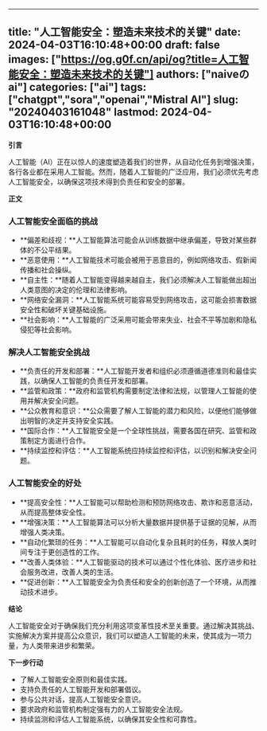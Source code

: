 
---
title: "人工智能安全：塑造未来技术的关键"
date: 2024-04-03T16:10:48+00:00
draft: false
images: ["https://og.g0f.cn/api/og?title=人工智能安全：塑造未来技术的关键"]
authors: ["naiveのai"]
categories: ["ai"]
tags: ["chatgpt","sora","openai","Mistral AI"]
slug: "20240403161048"
lastmod: 2024-04-03T16:10:48+00:00
---
**引言**

人工智能（AI）正在以惊人的速度塑造着我们的世界，从自动化任务到增强决策，各行各业都在采用人工智能。然而，随着人工智能的广泛应用，我们必须优先考虑人工智能安全，以确保这项技术得到负责任和安全的部署。

**正文**

### 人工智能安全面临的挑战

* **偏差和歧视：**人工智能算法可能会从训练数据中继承偏差，导致对某些群体的不公平结果。
* **恶意使用：**人工智能技术可能会被用于恶意目的，例如网络攻击、假新闻传播和社会操纵。
* **自主性：**随着人工智能变得越来越自主，我们必须解决人工智能做出超出人类意图的决定的伦理和法律影响。
* **网络安全漏洞：**人工智能系统可能容易受到网络攻击，这可能会损害数据安全性和破坏关键基础设施。
* **社会影响：**人工智能的广泛采用可能会带来失业、社会不平等加剧和隐私侵犯等社会影响。

### 解决人工智能安全挑战

* **负责任的开发和部署：**人工智能开发者和组织必须遵循道德准则和最佳实践，以确保人工智能的负责任开发和部署。
* **监管和政策：**政府和监管机构需要制定法律和法规，以管理人工智能的使用并解决安全问题。
* **公众教育和意识：**公众需要了解人工智能的潜力和风险，以便他们能够做出明智的决定并支持安全实践。
* **国际合作：**人工智能安全是一个全球性挑战，需要各国在研究、监管和政策制定方面进行合作。
* **持续监控和评估：**人工智能系统应持续监控和评估，以识别和解决安全问题。

### 人工智能安全的好处

* **提高安全性：**人工智能可以帮助检测和预防网络攻击、欺诈和恶意活动，从而提高整体安全性。
* **增强决策：**人工智能算法可以分析大量数据并提供基于证据的见解，从而增强人类决策。
* **自动化繁琐的任务：**人工智能可以自动化复杂且耗时的任务，释放人类时间专注于更创造性的工作。
* **改善人类体验：**人工智能驱动的技术可以通过个性化体验、医疗进步和社会服务改进，改善人类的生活。
* **促进创新：**人工智能安全为负责任和安全的创新创造了一个环境，从而推动技术进步。

**结论**

人工智能安全对于确保我们充分利用这项变革性技术至关重要。通过解决其挑战、实施解决方案并提高公众意识，我们可以塑造人工智能的未来，使其成为一项力量，为人类带来进步和繁荣。

**下一步行动**

* 了解人工智能安全原则和最佳实践。
* 支持负责任的人工智能开发和部署倡议。
* 参与公共对话，提高人工智能安全意识。
* 要求政府和监管机构制定强有力的人工智能安全法规。
* 持续监测和评估人工智能系统，以确保其安全性和可靠性。